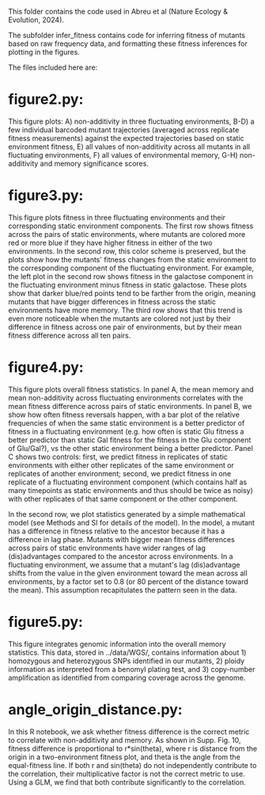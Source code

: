 This folder contains the code used in Abreu et al (Nature Ecology & Evolution, 2024).

The subfolder infer_fitness contains code for inferring fitness of mutants based on raw frequency data, and formatting these fitness inferences for plotting in the figures.

The files included here are:

# figure2.py:
This figure plots: A) non-additivity in three fluctuating environments, B-D) a few individual barcoded mutant trajectories (averaged across replicate fitness measurements) against the expected trajectories based on static environment fitness, E) all values of non-additivity across all mutants in all fluctuating environments, F) all values of environmental memory, G-H) non-additivity and memory significance scores.

# figure3.py:
This figure plots fitness in three fluctuating environments and their corresponding static environment components. The first row shows fitness across the pairs of static environments, where mutants are colored more red or more blue if they have higher fitness in either of the two environments. In the second row, this color scheme is preserved, but the plots show how the mutants' fitness changes from the static environment to the corresponding component of the fluctuating environment. For example, the left plot in the second row shows fitness in the galactose component in the fluctuating environment minus fitness in static galactose. These plots show that darker blue/red points tend to be farther from the origin, meaning mutants that have bigger differences in fitness across the static environments have more memory. The third row shows that this trend is even more noticeable when the mutants are colored not just by their difference in fitness across one pair of environments, but by their mean fitness difference across all ten pairs.

# figure4.py:
This figure plots overall fitness statistics. In panel A, the mean memory and mean non-additivity across fluctuating environments correlates with the mean fitness difference across pairs of static environments. In panel B, we show how often fitness reversals happen, with a bar plot of the relative frequencies of when the same static environment is a better predictor of fitness in a fluctuating environment (e.g. how often is static Glu fitness a better predictor than static Gal fitness for the fitness in the Glu component of Glu/Gal?), vs the other static environment being a better predictor. Panel C shows two controls: first, we predict fitness in replicates of static environments with either other replicates of the same environment or replicates of another environment; second, we predict fitness in one replicate of a fluctuating environment component (which contains half as many timepoints as static environments and thus should be twice as noisy) with other replicates of that same component or the other component.

In the second row, we plot statistics generated by a simple mathematical model (see Methods and SI for details of the model). In the model, a mutant has a difference in fitness relative to the ancestor because it has a difference in lag phase. Mutants with bigger mean fitness differences across pairs of static environments have wider ranges of lag (dis)advantages compared to the ancestor across environments. In a fluctuating environment, we assume that a mutant's lag (dis)advantage shifts from the value in the given environment toward the mean across all environments, by a factor set to 0.8 (or 80 percent of the distance toward the mean). This assumption recapitulates the pattern seen in the data.

# figure5.py:
This figure integrates genomic information into the overall memory statistics. This data, stored in ../data/WGS/, contains information about 1) homozygous and heterozygous SNPs identified in our mutants, 2) ploidy information as interpreted from a benomyl plating test, and 3) copy-number amplification as identified from comparing coverage across the genome.

# angle_origin_distance.py:
In this R notebook, we ask whether fitness difference is the correct metric to correlate with non-additivity and memory. As shown in Supp. Fig. 10, fitness difference is proportional to r*sin(theta), where r is distance from the origin in a two-environment fitness plot, and theta is the angle from the equal-fitness line. If both r and sin(theta) do not independently contribute to the correlation, their multiplicative factor is not the correct metric to use. Using a GLM, we find that both contribute significantly to the correlation. 